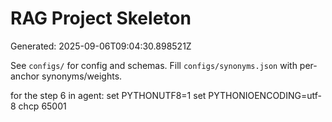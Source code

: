 # RAG Project Skeleton

Generated: 2025-09-06T09:04:30.898521Z

See `configs/` for config and schemas. Fill `configs/synonyms.json` with per-anchor synonyms/weights.


for the step 6 in agent:
        set PYTHONUTF8=1
        set PYTHONIOENCODING=utf-8
        chcp 65001
